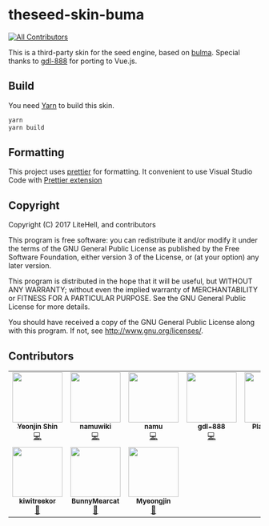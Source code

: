 # theseed-skin-buma
<!-- ALL-CONTRIBUTORS-BADGE:START - Do not remove or modify this section -->
[![All Contributors](https://img.shields.io/badge/all_contributors-10-orange.svg?style=flat-square)](#contributors-)
<!-- ALL-CONTRIBUTORS-BADGE:END -->
This is a third-party skin for the seed engine, based on [bulma](https://bulma.io).
Special thanks to [gdl-888](https://github.com/gdl-888) for porting to Vue.js.

## Build
You need [Yarn](https://yarnpkg.com/) to build this skin.
```bash
yarn
yarn build
```

## Formatting
This project uses [prettier](https://prettier.io) for formatting. It convenient to use Visual Studio Code with [Prettier extension](https://marketplace.visualstudio.com/items?itemName=esbenp.prettier-vscode)

## Copyright
Copyright (C) 2017 LiteHell, and contributors

This program is free software: you can redistribute it and/or modify
it under the terms of the GNU General Public License as published by
the Free Software Foundation, either version 3 of the License, or
(at your option) any later version.

This program is distributed in the hope that it will be useful,
but WITHOUT ANY WARRANTY; without even the implied warranty of
MERCHANTABILITY or FITNESS FOR A PARTICULAR PURPOSE.  See the
GNU General Public License for more details.

You should have received a copy of the GNU General Public License
along with this program.  If not, see <http://www.gnu.org/licenses/>.

## Contributors

<!-- ALL-CONTRIBUTORS-LIST:START - Do not remove or modify this section -->
<!-- prettier-ignore-start -->
<!-- markdownlint-disable -->
<table>
  <tr>
    <td align="center"><a href="https://litehell.info/"><img src="https://avatars0.githubusercontent.com/u/12497886?v=4?s=100" width="100px;" alt=""/><br /><sub><b>Yeonjin Shin</b></sub></a><br /><a href="https://github.com/LiteHell/theseed-skin-buma/commits?author=LiteHell" title="Code">💻</a></td>
    <td align="center"><a href="https://theseed.io/"><img src="https://avatars0.githubusercontent.com/u/12969198?v=4?s=100" width="100px;" alt=""/><br /><sub><b>namuwiki</b></sub></a><br /><a href="https://github.com/LiteHell/theseed-skin-buma/commits?author=namuwiki" title="Code">💻</a></td>
    <td align="center"><a href="https://github.com/namu"><img src="https://avatars3.githubusercontent.com/u/10718?v=4?s=100" width="100px;" alt=""/><br /><sub><b>namu</b></sub></a><br /><a href="https://github.com/LiteHell/theseed-skin-buma/commits?author=namu" title="Code">💻</a></td>
    <td align="center"><a href="https://github.com/gdl-888"><img src="https://avatars1.githubusercontent.com/u/55873929?v=4?s=100" width="100px;" alt=""/><br /><sub><b>gdl-888</b></sub></a><br /><a href="https://github.com/LiteHell/theseed-skin-buma/commits?author=gdl-888" title="Code">💻</a></td>
    <td align="center"><a href="http://central.plavormind.tk:81/page/User:PlavorSeol"><img src="https://avatars3.githubusercontent.com/u/43488966?v=4?s=100" width="100px;" alt=""/><br /><sub><b>PlavorSeol</b></sub></a><br /><a href="https://github.com/LiteHell/theseed-skin-buma/commits?author=PlavorSeol" title="Code">💻</a></td>
    <td align="center"><a href="https://github.com/centrair-hoya"><img src="https://avatars0.githubusercontent.com/u/25858765?v=4?s=100" width="100px;" alt=""/><br /><sub><b>centrair-hoya</b></sub></a><br /><a href="https://github.com/LiteHell/theseed-skin-buma/issues?q=author%3Acentrair-hoya" title="Bug reports">🐛</a></td>
    <td align="center"><a href="https://github.com/wikified"><img src="https://avatars1.githubusercontent.com/u/41481982?v=4?s=100" width="100px;" alt=""/><br /><sub><b>wikified</b></sub></a><br /><a href="https://github.com/LiteHell/theseed-skin-buma/issues?q=author%3Awikified" title="Bug reports">🐛</a></td>
  </tr>
  <tr>
    <td align="center"><a href="https://github.com/kiwitreekor"><img src="https://avatars3.githubusercontent.com/u/24273113?v=4?s=100" width="100px;" alt=""/><br /><sub><b>kiwitreekor</b></sub></a><br /><a href="https://github.com/LiteHell/theseed-skin-buma/issues?q=author%3Akiwitreekor" title="Bug reports">🐛</a></td>
    <td align="center"><a href="https://github.com/BunnyMearcat"><img src="https://avatars2.githubusercontent.com/u/27946612?v=4?s=100" width="100px;" alt=""/><br /><sub><b>BunnyMearcat</b></sub></a><br /><a href="https://github.com/LiteHell/theseed-skin-buma/issues?q=author%3ABunnyMearcat" title="Bug reports">🐛</a></td>
    <td align="center"><a href="https://araname.gitlab.io/"><img src="https://avatars0.githubusercontent.com/u/5242307?v=4?s=100" width="100px;" alt=""/><br /><sub><b>Myeongjin</b></sub></a><br /><a href="https://github.com/LiteHell/theseed-skin-buma/issues?q=author%3Aaraname" title="Bug reports">🐛</a></td>
  </tr>
</table>

<!-- markdownlint-restore -->
<!-- prettier-ignore-end -->
<!-- ALL-CONTRIBUTORS-LIST:END -->